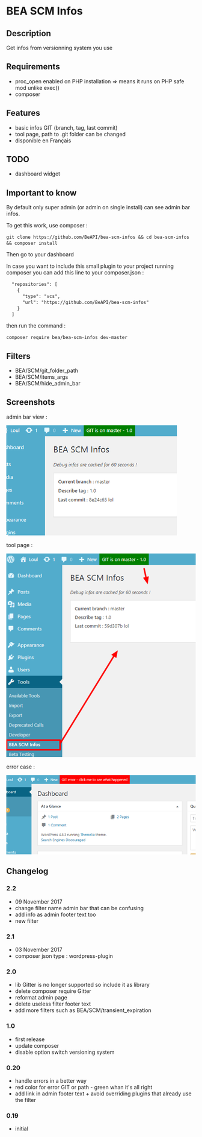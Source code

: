 # BEA SCM Infos #

## Description ##

Get infos from versionning system you use

## Requirements

* proc_open enabled on PHP installation => means it runs on PHP safe mod unlike exec()
* composer

## Features

* basic infos GIT (branch, tag, last commit)
* tool page, path to .git folder can be changed
* disponible en Français

## TODO

* dashboard widget


## Important to know ##

By default only super admin (or admin on single install) can see admin bar infos.

To get this work, use composer :

```
git clone https://github.com/BeAPI/bea-scm-infos && cd bea-scm-infos && composer install
```

Then go to your dashboard

In case you want to include this small plugin to your project running composer you can add this line to your composer.json :

```
  "repositories": [
    {
      "type": "vcs",
      "url": "https://github.com/BeAPI/bea-scm-infos"
    }
  ]
```

then run the command :

```
composer require bea/bea-scm-infos dev-master
```

## Filters

* BEA/SCM/git_folder_path
* BEA/SCM/items_args
* BEA/SCM/hide_admin_bar

## Screenshots

admin bar view :

![admin bar infos](/assets/img/screen-the-admin-bar.png?raw=true)

tool page :

![set options](/assets/img/screen-tool-page.png?raw=true)

error case :

![set options](/assets/img/screen-the-error.png?raw=true)

## Changelog ##

### 2.2
* 09 November 2017
* change filter name admin bar that can be confusing
* add info as admin footer text too
* new filter

### 2.1
* 03 November 2017
* composer json type : wordpress-plugin

### 2.0
* lib Gitter is no longer supported so include it as library
* delete composer require Gitter
* reformat admin page
* delete useless filter footer text
* add more filters such as BEA/SCM/transient_expiration

### 1.0
* first release
* update composer
* disable option switch versioning system

### 0.20
* handle errors in a better way
* red color for error GIT or path - green whan it's all right
* add link in admin footer text + avoid overriding plugins that already use the filter

### 0.19
* initial
